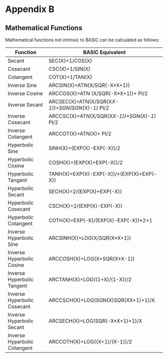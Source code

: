 # Appendix B

## Mathematical Functions

Mathematical functions not intrinsic to BASIC can be calculated as follows:

Function | BASIC Equivalent
-- | --
Secant | SEC(X)=1/COS(X)
Cosecant | CSC(X)=1/SIN(X)
Cotangent | COT(X)=1/TAN(X)
Inverse Sine | ARCSIN(X)=ATN(X/SQR(-X*X+1))
Inverse Cosine | ARCCOS(X)=ATN (X/SQR(-X*X+1))+ PI/2
Inverse Secant | ARCSEC(X)=ATN(X/SQR(X*X-1))+SGN(SGN(X)-1)* PI/2
Inverse Cosecant | ARCCSC(X)=ATN(X/SQR(X*X-1))+SGN(X)-1)* PI/2
Inverse Cotangent | ARCCOT(X)=ATN(X)+ PI/2
Hyperbolic Sine | SINH(X)=(EXP(X)-EXP(-X))/2
Hyperbolic Cosine | COSH(X)=(EXP(X)+EXP(-X))/2
Hyperbolic Tangent | TANH(X)=EXP(X)-EXP(-X))/+(EXP(X)+EXP(-X))
Hyperbolic Secant | SECH(X)=2/(EXP(X)+EXP(-X))
Hyperbolic Cosecant | CSCH(X)=2/(EXP(X)-EXP(-X))
Hyperbolic Cotangent | COTH(X)=EXP(-X)/(EXP(X)-EXP(-X))*2+1
Inverse Hyperbolic Sine | ARCSINH(X)=LOG(X/SQR(X*X+1))
Inverse Hyperbolic Cosine | ARCCOSH(X)=LOG(X+SQR(X*X-1))
Inverse Hyperbolic Tangent | ARCTANH(X)=LOG((1+X)/(1-X))/2
Inverse Hyperbolic Cosecant | ARCCSCH(X)=LOG(SGN(X)*SQR(X*X+1)+1)/X
Inverse Hyperbolic Secant | ARCSECH(X)=LOG(SQR(-X*X+1)+1)/X
Inverse Hyperbolic Cotangent | ARCCOTH(X)=LOG((X+1)/(X-1))/2
